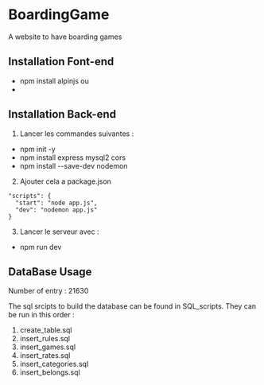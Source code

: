# BoardingGame

A website to have boarding games

## Installation Font-end

-   npm install alpinjs
    ou
-   <script defer src="https://cdn.jsdelivr.net/npm/alpinejs@3.x.x/dist/cdn.min.js"></script>

## Installation Back-end

1. Lancer les commandes suivantes :

-   npm init -y
-   npm install express mysql2 cors
-   npm install --save-dev nodemon

2. Ajouter cela a package.json

```
"scripts": {
  "start": "node app.js",
  "dev": "nodemon app.js"
}
```

3. Lancer le serveur avec :

-   npm run dev

## DataBase Usage

Number of entry : 21630

The sql srcipts to build the database can be found in SQL_scripts. They can be run in this order :

1. create_table.sql
2. insert_rules.sql
3. insert_games.sql
4. insert_rates.sql
5. insert_categories.sql
6. insert_belongs.sql
